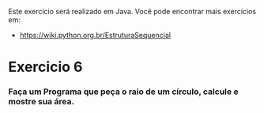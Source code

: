 Este exercício será realizado em Java.
Você pode encontrar mais exercícios em:
- https://wiki.python.org.br/EstruturaSequencial

# Exercicio 6

### Faça um Programa que peça o raio de um círculo, calcule e mostre sua área.